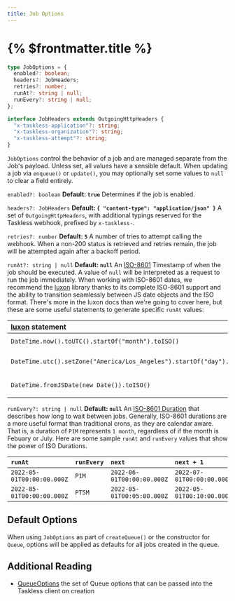 ```yaml
---
title: Job Options
---
```


# {% $frontmatter.title %}

```ts
type JobOptions = {
  enabled?: boolean;
  headers?: JobHeaders;
  retries?: number;
  runAt?: string | null;
  runEvery?: string | null;
};

interface JobHeaders extends OutgoingHttpHeaders {
  "x-taskless-application"?: string;
  "x-taskless-organization"?: string;
  "x-taskless-attempt"?: string;
}
```

`JobOptions` control the behavior of a job and are managed separate from the Job's payload. Unless set, all values have a sensible default. When updating a job via `enqueue()` or `update()`, you may optionally set some values to `null` to clear a field entirely.

`enabled?: boolean`
**Default: `true`** Determines if the job is enabled.

`headers?: JobHeaders`
**Default: `{ "content-type": "application/json" }`**
A set of `OutgoingHttpHeaders`, with additional typings reserved for the Taskless webhook, prefixed by `x-taskless-`.

`retries?: number`
**Default: `5`** A number of tries to attempt calling the webhook. When a non-200 status is retrieved and retries remain, the job will be attempted again after a backoff period.

`runAt?: string | null`
**Default: `null`** An [ISO-8601](https://en.wikipedia.org/wiki/ISO_8601) Timestamp of when the job should be executed. A value of `null` will be interpreted as a request to run the job immediately. When working with ISO-8601 dates, we recommend the [luxon](https://www.npmjs.com/package/luxon) library thanks to its complete ISO-8601 support and the ability to transition seamlessly between JS date objects and the ISO format. There's more in the luxon docs than we're going to cover here, but these are some useful statements to generate specific `runAt` values:

| [luxon](https://www.npmjs.com/package/luxon) statement                 | Example value                   |
| :--------------------------------------------------------------------- | :------------------------------ |
| `DateTime.now().toUTC().startOf("month").toISO()`                      | `2022-05-01T00:00:00.000Z`      |
| `DateTime.utc().setZone("America/Los_Angeles").startOf("day").toISO()` | `2022-05-20T00:00:00.000-07:00` |
| `DateTime.fromJSDate(new Date()).toISO()`                              | `2022-05-20T11:15:12.173-03:00` |

`runEvery?: string | null`
**Default: `null`** An [ISO-8601 Duration](https://en.wikipedia.org/wiki/ISO_8601#Durations) that describes how long to wait between jobs. Generally, ISO-8601 durations are a more useful format than traditional crons, as they are calendar aware. That is, a duration of `P1M` represents `1 month`, regardless of if the month is Febuary or July. Here are some sample `runAt` and `runEvery` values that show the power of ISO Durations.

| `runAt`                    | `runEvery` | `next`                     | `next + 1`                 |
| :------------------------- | :--------- | :------------------------- | :------------------------- |
| `2022-05-01T00:00:00.000Z` | `P1M`      | `2022-06-01T00:00:00.000Z` | `2022-07-01T00:00:00.000Z` |
| `2022-05-01T00:00:00.000Z` | `PT5M`     | `2022-05-01T00:05:00.000Z` | `2022-05-01T00:10:00.000Z` |

## Default Options

When using `JobOptions` as part of `createQueue()` or the constructor for `Queue`, options will be applied as defaults for all jobs created in the queue.

## Additional Reading

- [QueueOptions](/docs/packages/queue-options) the set of Queue options that can be passed into the Taskless client on creation
